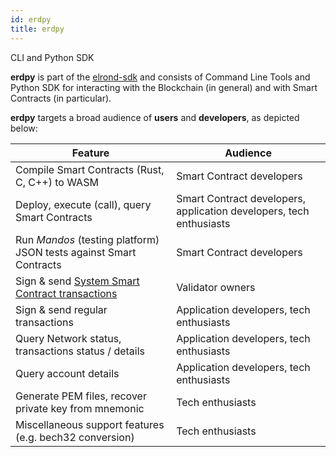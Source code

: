 ```yaml
---
id: erdpy
title: erdpy
---
```


CLI and Python SDK

**erdpy** is part of the [elrond-sdk](https://github.com/ElrondNetwork/elrond-sdk) and consists of Command Line Tools and Python SDK for interacting with the Blockchain (in general) and with Smart Contracts (in particular).

**erdpy** targets a broad audience of **users** and **developers**, as depicted below:

| Feature                                                                              | Audience                                                            |
| ------------------------------------------------------------------------------------ | ------------------------------------------------------------------- |
| Compile Smart Contracts (Rust, C, C++) to WASM                                       | Smart Contract developers                                           |
| Deploy, execute (call), query Smart Contracts                                        | Smart Contract developers, application developers, tech enthusiasts |
| Run _Mandos_ (testing platform) JSON tests against Smart Contracts                   | Smart Contract developers                                           |
| Sign & send [System Smart Contract transactions](/developers/staking-smart-contract) | Validator owners                                                    |
| Sign & send regular transactions                                                     | Application developers, tech enthusiasts                            |
| Query Network status, transactions status / details                                  | Application developers, tech enthusiasts                            |
| Query account details                                                                | Application developers, tech enthusiasts                            |
| Generate PEM files, recover private key from mnemonic                                | Tech enthusiasts                                                    |
| Miscellaneous support features (e.g. bech32 conversion)                              | Tech enthusiasts                                                    |
